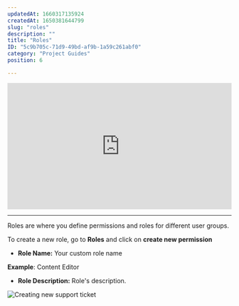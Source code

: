```yaml
---
updatedAt: 1660317135924
createdAt: 1650381644799
slug: "roles"
description: ""
title: "Roles"
ID: "5c9b705c-71d9-49bd-af9b-1a59c261abf0"
category: "Project Guides"
position: 6

---
```

<iframe style="aspect-ratio:16 / 9; width:100%" src="https://www.youtube.com/embed/dJz94x4iUyI" title="YouTube video player" frameborder="0" allow="accelerometer; autoplay; clipboard-write; encrypted-media; gyroscope; picture-in-picture" allowfullscreen></iframe>

---

Roles are where you define permissions and roles for different user groups.

To create a new role, go to **Roles** and click on **create new permission**

- **Role Name:** Your custom role name 

<alert type="info">

**Example**: Content Editor

</alert>



- **Role Description:** Role's description.

![Creating new support ticket](/images/new-roles.png)